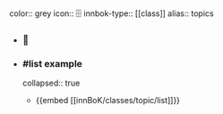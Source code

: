 color:: grey
icon:: 🗄️
innbok-type:: [[class]]
alias:: topics

- ### 🔖 

- ### #list example
  collapsed:: true
  - {{embed [[innBoK/classes/topic/list]]}}




